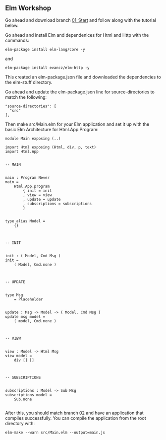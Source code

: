 ## Elm Workshop

Go ahead and download branch [01_Start](https://github.com/jenningstcj/Elm-Workshop/tree/01_Start) and follow along with the tutorial below.


Go ahead and install Elm and dependenices for Html and Http with the commands:

```
elm-package install elm-lang/core -y 
```

and

```
elm-package install evancz/elm-http -y
```

This created an elm-package.json file and downloaded the dependencies to the elm-stuff directory.

Go ahead and update the elm-package.json line for source-directories to match the following:

```
"source-directories": [
  "src"
],
```

Then make src/Main.elm for your Elm application and set it up with the basic Elm Architecture for Html.App.Program:

```
module Main exposing (..)

import Html exposing (Html, div, p, text)
import Html.App


-- MAIN


main : Program Never
main =
    Html.App.program
        { init = init
        , view = view
        , update = update
        , subscriptions = subscriptions
        }


type alias Model =
    {}



-- INIT


init : ( Model, Cmd Msg )
init =
    ( Model, Cmd.none )



-- UPDATE


type Msg
    = Placeholder


update : Msg -> Model -> ( Model, Cmd Msg )
update msg model =
    ( model, Cmd.none )



-- VIEW


view : Model -> Html Msg
view model =
    div [] []



-- SUBSCRIPTIONS


subscriptions : Model -> Sub Msg
subscriptions model =
    Sub.none


```


After this, you should match branch [02](https://github.com/jenningstcj/Elm-Workshop/tree/02) and have an application that compiles successfully.  You can compile the application from the root directory with:

```
elm-make --warn src/Main.elm --output=main.js
```
